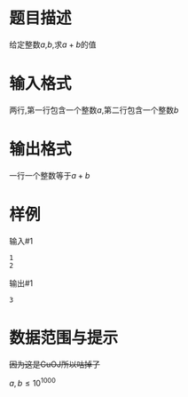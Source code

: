 
# 题目描述

给定整数$a$,$b$,求$a+b$的值

# 输入格式

两行,第一行包含一个整数$a$,第二行包含一个整数$b$


# 输出格式

一行一个整数等于$a+b$

# 样例

输入#1
```
1 
2
```
输出#1
```
3
```

# 数据范围与提示

~~因为这是$\text{GuOJ}$所以咕掉了~~

$a,b\le10^{1000}$

